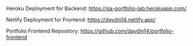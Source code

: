 Heroku Deployment for Backend:
https://ga-portfolio-lab.herokuapp.com/

Netlify Deployment for Frontend:
https://daydin14.netlify.app/

Portfolio Frontend Repository:
https://github.com/daydin14/portfolio-frontend
